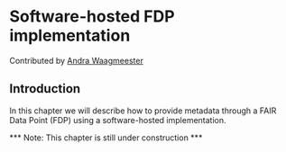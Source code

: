 Software-hosted FDP implementation
=================================
Contributed by  [Andra Waagmeester](https://orcid.org/0000-0001-9773-4008)
## Introduction
In this chapter we will describe how to provide metadata through a FAIR Data Point (FDP) using a software-hosted implementation.

*** Note: This chapter is still under construction ***

